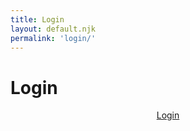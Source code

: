 ```yaml
---
title: Login
layout: default.njk
permalink: 'login/'
---
```


<script>
  document.addEventListener("DOMContentLoaded", function(){
    const elButton = document.querySelector("#login .primary")

    elButton.addEventListener("click", async (e) => {
      e.preventDefault();

      const response = await fetch(
        "https://package-scry.herokuapp.com/site/redirect",
        {
          headers: {
            Accept: "application/json",
            "Content-Type": "application/json",
          }
        }
      );
      console.log(response);
      const url = response?.url;

      console.log(url);
      
      if (url) window.location.href = url;
    });
  })
</script>

<style>

#login #price {
  display: inline-block;
  margin: 0;
}
#login #content {
  display: grid;
  align-items: start;
  justify-items: center;
}

</style>

<div class="container" id="login">
  <div id="header">
    <h1>Login</h1>
    <div class="separator"></div>
  </div>
  <div id="content">
    <a class="button primary" href="/login">Login</a>
  </div>
  <div id="container-footer">
    <div class="separator"></div>
  </div>
</div>
